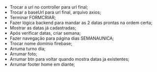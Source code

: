 * Trocar a url no controller para url final;
* Trocar a baseUrl para url final, arquivo axios;
* Terminar FORMCRIAR;
* Fazer lógica backend para mandar as 2 datas prontas na ordem certa;
* Mostrar as datas já cadastradas;
* Após verificar datas, criar semana;
* Fazer navegação para página dias SEMANAUNICA;
* Trocar nome domínio firebase;
* Arruma turno dia;
* Arrumar foto;
* Arrumar btn para voltar quando mostra datas ja existentes;
* Arrumar footer home em diante;